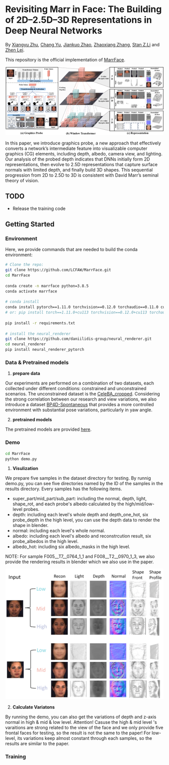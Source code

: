 # Revisiting Marr in Face: The Building of 2D–2.5D–3D Representations in Deep Neural Networks

By [Xiangyu Zhu](https://xiangyuzhu-open.github.io/homepage/), [Chang Yu](), [Jiankuo Zhao](https://lcfaw.github.io/), [Zhaoxiang Zhang](), [Stan Z.Li]() and [Zhen Lei](http://www.cbsr.ia.ac.cn/users/zlei/).

This repository is the official implementation of [MarrFace](https://arxiv.org/abs/).

![Schematic of Graphics Probe](asset/Figure1.png)

In this paper, we introduce graphics probe, a new approach that effectively converts a network’s intermediate feature
into visualizable computer graphics (CG) elements, including depth, albedo, camera view, and lighting. Our analysis
of the probed depth indicates that DNNs initially form 2D representations, then evolve to 2.5D representations that
capture surface normals with limited depth, and finally build 3D shapes. This sequential progression from 2D to 2.5D
to 3D is consistent with David Marr’s seminal theory of vision. 

## TODO
* Release the training code

## Getting Started

### Environment
Here, we provide commands that are needed to build the conda environment:
```bash
# Clone the repo:
git clone https://github.com/LCFAW/MarrFace.git
cd MarrFace

conda create -n marrface python=3.8.5
conda activate marrface

# conda install
conda install pytorch==1.11.0 torchvision==0.12.0 torchaudio==0.11.0 cudatoolkit=11.3 -c pytorch
# or: pip install torch==1.11.0+cu113 torchvision==0.12.0+cu113 torchaudio==0.11.0 --extra-index-url https://download.pytorch.org/whl/cu113

pip install -r requirements.txt

# install the neural_renderer 
git clone https://github.com/daniilidis-group/neural_renderer.git
cd neural_renderer
pip install neural_renderer_pytorch
```  

### Data & Pretrained models

1. **prepare data**

Our experiments are performed on a combination of two datasets, each collected under different conditions: constrained
and unconstrained scenarios. The unconstrained dataset is the [CeleBA_cropped](https://mmlab.ie.cuhk.edu.hk/projects/CelebA.html). Considering the strong correlation between our research and view variations, we also introduce a dataset [BP4D-Spontaneous](https://www.cs.binghamton.edu/~lijun/Research/3DFE/3DFE_Analysis.html) that provides a more controlled environment with substantial pose variations, particularly in yaw angle.

2. **pretrained models**

The pretrained models are provided [here](https://drive.google.com/drive/folders/1r0mqvMkNLzi1e0gI-XBaqMN8dIzJWmqG?usp=drive_link).

### Demo

```bash
cd MarrFace
python demo.py
```

1. **Visulization**

We prepare five samples in the dataset directory for testing. By runnig demo.py, you can see five directories named by the ID of the samples in the results directory. Every samples has the following items.
* super_part/mid_part/sub_part: including the normal, depth, light, shape_rot, and each probe's albedo calculated by the high/mid/low-level probes.
* depth: including each level's whole depth and depth_one_hot, six probe_depth in the high level, you can use the depth data to render the shape in blender.
* normal: including each level's whole normal.
* albedo: including each level's albedo and reconstrcution result, six probe_albedos in the high level.
* albedo_hot: including six albedo_masks in the high level.

NOTE: For sample F005__T7__0764_1_1 and F008__T2__0970_1_3, we also provide the rendering results in blender which we also use in the paper.

![results](asset/Figure2.png)

2. **Calculate Variatons**

By running the demo, you can also get the variations of depth and z-axis normal in high & mid & low level. Attention! Casuse the high & mid level 's varaitions are strong related to the view of the face and we only provide five frontal faces for testing, so the result is not the same to the paper! For low-level, its variations keep almost constant through each samples, so the results are similar to the paper. 

### Training






